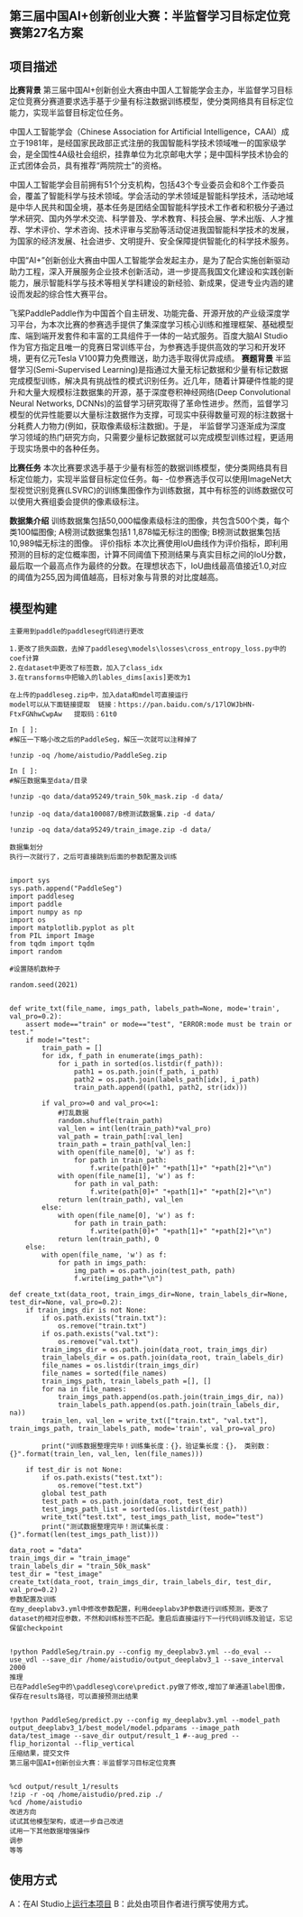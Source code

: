 ## 第三届中国AI+创新创业大赛：半监督学习目标定位竞赛第27名方案

## 项目描述
**比赛背景**
第三届中国AI+创新创业大赛由中国人工智能学会主办，半监督学习目标定位竞赛分赛道要求选手基于少量有标注数据训练模型，使分类网络具有目标定位能力，实现半监督目标定位任务。

中国人工智能学会（Chinese Association for Artificial Intelligence，CAAI）成立于1981年，是经国家民政部正式注册的我国智能科学技术领域唯一的国家级学会，是全国性4A级社会组织，挂靠单位为北京邮电大学；是中国科学技术协会的正式团体会员，具有推荐“两院院士”的资格。

中国人工智能学会目前拥有51个分支机构，包括43个专业委员会和8个工作委员会，覆盖了智能科学与技术领域。学会活动的学术领域是智能科学技术，活动地域是中华人民共和国全境，基本任务是团结全国智能科学技术工作者和积极分子通过学术研究、国内外学术交流、科学普及、学术教育、科技会展、学术出版、人才推荐、学术评价、学术咨询、技术评审与奖励等活动促进我国智能科学技术的发展，为国家的经济发展、社会进步、文明提升、安全保障提供智能化的科学技术服务。

中国“AI+”创新创业大赛由中国人工智能学会发起主办，是为了配合实施创新驱动助力工程，深入开展服务企业技术创新活动，进一步提高我国文化建设和实践创新能力，展示智能科学与技术等相关学科建设的新经验、新成果，促进专业内涵的建设而发起的综合性大赛平台。

飞桨PaddlePaddle作为中国首个自主研发、功能完备、开源开放的产业级深度学习平台，为本次比赛的参赛选手提供了集深度学习核心训练和推理框架、基础模型库、端到端开发套件和丰富的工具组件于一体的一站式服务。百度大脑AI Studio作为官方指定且唯一的竞赛日常训练平台，为参赛选手提供高效的学习和开发环境，更有亿元Tesla V100算力免费赠送，助力选手取得优异成绩。
**赛题背景**
半监督学习(Semi-Supervised Learning)是指通过大量无标记数据和少量有标记数据完成模型训练，解决具有挑战性的模式识别任务。近几年，随着计算硬件性能的提升和大量大规模标注数据集的开源，基于深度卷积神经网络(Deep Convolutional Neural Networks, DCNNs)的监督学习研究取得了革命性进步。然而，监督学习模型的优异性能要以大量标注数据作为支撑，可现实中获得数量可观的标注数据十分耗费人力物力(例如，获取像素级标注数据)。于是， 半监督学习逐渐成为深度学习领域的热门研究方向，只需要少量标记数据就可以完成模型训练过程，更适用于现实场景中的各种任务。

**比赛任务**
本次比赛要求选手基于少量有标签的数据训练模型，使分类网络具有目标定位能力，实现半监督目标定位任务。每- -位参赛选手仅可以使用ImageNet大型视觉识别竞赛(LSVRC)的训练集图像作为训练数据，其中有标签的训练数据仅可以使用大赛组委会提供的像素级标注。

**数据集介绍**
训练数据集包括50,000幅像素级标注的图像，共包含500个类，每个类100幅图像;
A榜测试数据集包括1 1,878幅无标注的图像;
B榜测试数据集包括10,989幅无标注的图像。
评价指标
本次比赛使用loU曲线作为评价指标，即利用预测的目标的定位概率图，计算不同阈值下预测结果与真实目标之间的IoU分数，最后取一个最高点作为最终的分数。在理想状态下，loU曲线最高值接近1.0,对应的阈值为255,因为阈值越高，目标对象与背景的对比度越高。


## 模型构建
```
主要用到paddle的paddleseg代码进行更改

1.更改了损失函数，去掉了paddleseg\models\losses\cross_entropy_loss.py中的coef计算
2.在dataset中更改了标签数，加入了class_idx
3.在transforms中把输入的lables_dims[axis]更改为1

在上传的paddleseg.zip中，加入data和mdel可直接运行
model可以从下面链接提取  链接：https://pan.baidu.com/s/17lOWJbHN-FtxFGNhwCwpAw   提取码：61t0

In [ ]:
#解压一下略小改之后的PaddleSeg，解压一次就可以注释掉了

!unzip -oq /home/aistudio/PaddleSeg.zip

In [ ]:
#解压数据集至data/目录

!unzip -qo data/data95249/train_50k_mask.zip -d data/

!unzip -oq data/data100087/B榜测试数据集.zip -d data/

!unzip -oq data/data95249/train_image.zip -d data/

数据集划分
执行一次就行了，之后可直接跳到后面的参数配置及训练


import sys
sys.path.append("PaddleSeg")
import paddleseg
import paddle
import numpy as np
import os
import matplotlib.pyplot as plt
from PIL import Image
from tqdm import tqdm
import random

#设置随机数种子

random.seed(2021)


def write_txt(file_name, imgs_path, labels_path=None, mode='train', val_pro=0.2):
    assert mode=="train" or mode=="test", "ERROR:mode must be train or test."
    if mode!="test":
        train_path = []
        for idx, f_path in enumerate(imgs_path):
            for i_path in sorted(os.listdir(f_path)):
                path1 = os.path.join(f_path, i_path) 
                path2 = os.path.join(labels_path[idx], i_path)
                train_path.append((path1, path2, str(idx)))

        if val_pro>=0 and val_pro<=1:
            #打乱数据
            random.shuffle(train_path)
            val_len = int(len(train_path)*val_pro)
            val_path = train_path[:val_len]
            train_path = train_path[val_len:]
            with open(file_name[0], 'w') as f:
                for path in train_path:
                    f.write(path[0]+" "+path[1]+" "+path[2]+"\n")
            with open(file_name[1], 'w') as f:
                for path in val_path:
                    f.write(path[0]+" "+path[1]+" "+path[2]+"\n")  
            return len(train_path), val_len
        else:
            with open(file_name[0], 'w') as f:
                for path in train_path:
                    f.write(path[0]+" "+path[1]+" "+path[2]+"\n") 
            return len(train_path), 0
    else:
        with open(file_name, 'w') as f:
            for path in imgs_path:
                img_path = os.path.join(test_path, path)
                f.write(img_path+"\n")

def create_txt(data_root, train_imgs_dir=None, train_labels_dir=None, test_dir=None, val_pro=0.2):
    if train_imgs_dir is not None:
        if os.path.exists("train.txt"):
            os.remove("train.txt")
        if os.path.exists("val.txt"):
            os.remove("val.txt")
        train_imgs_dir = os.path.join(data_root, train_imgs_dir)
        train_labels_dir = os.path.join(data_root, train_labels_dir)
        file_names = os.listdir(train_imgs_dir)
        file_names = sorted(file_names)
        train_imgs_path, train_labels_path =[], []
        for na in file_names:
            train_imgs_path.append(os.path.join(train_imgs_dir, na))
            train_labels_path.append(os.path.join(train_labels_dir, na))
        train_len, val_len = write_txt(["train.txt", "val.txt"], train_imgs_path, train_labels_path, mode='train', val_pro=val_pro)

        print("训练数据整理完毕！训练集长度：{}，验证集长度：{}， 类别数：{}".format(train_len, val_len, len(file_names)))

    if test_dir is not None:
        if os.path.exists("test.txt"):
            os.remove("test.txt")
        global test_path
        test_path = os.path.join(data_root, test_dir)
        test_imgs_path_list = sorted(os.listdir(test_path))
        write_txt("test.txt", test_imgs_path_list, mode="test")
        print("测试数据整理完毕！测试集长度：{}".format(len(test_imgs_path_list)))

data_root = "data"
train_imgs_dir = "train_image"
train_labels_dir = "train_50k_mask"
test_dir = "test_image"
create_txt(data_root, train_imgs_dir, train_labels_dir, test_dir, val_pro=0.2)
参数配置及训练
在my_deeplabv3.yml中修改参数配置，利用deeplabv3P参数进行训练预测，更改了dataset的相对应参数，不然和训练标签不匹配。重启后直接运行下一行代码训练及验证，忘记保留checkpoint


!python PaddleSeg/train.py --config my_deeplabv3.yml --do_eval --use_vdl --save_dir /home/aistudio/output_deeplabv3_1 --save_interval 2000
推理
已在PaddleSeg中的\paddleseg\core\predict.py做了修改,增加了单通道label图像，保存在results路径，可以直接预测出结果


!python PaddleSeg/predict.py --config my_deeplabv3.yml --model_path output_deeplabv3_1/best_model/model.pdparams --image_path data/test_image --save_dir output/result_1 #--aug_pred --flip_horizontal --flip_vertical
压缩结果，提交文件
第三届中国AI+创新创业大赛：半监督学习目标定位竞赛


%cd output/result_1/results
!zip -r -oq /home/aistudio/pred.zip ./
%cd /home/aistudio
改进方向
试试其他模型架构，或进一步自己改进
试用一下其他数据增强操作
调参
等等
```
## 使用方式
A：在AI Studio上[运行本项目](https://aistudio.baidu.com/aistudio/projectdetail/2247720)
B：此处由项目作者进行撰写使用方式。
